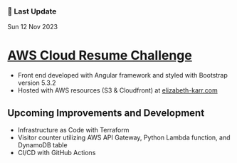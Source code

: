 ### 💫 Last Update
<!-- DEFAULT-TAG:START -->
Sun  12 Nov 2023
<!-- DEFAULT-TAG:END -->

# [AWS Cloud Resume Challenge](https://cloudresumechallenge.dev/docs/the-challenge/aws/)

- Front end developed with Angular framework and styled with Bootstrap version 5.3.2
- Hosted with AWS resources (S3 & Cloudfront) at [elizabeth-karr.com](https://www.elizabeth-karr.com)

## Upcoming Improvements and Development

- Infrastructure as Code with Terraform
- Visitor counter utilizing AWS API Gateway, Python Lambda function, and DynamoDB table
- CI/CD with GitHub Actions
